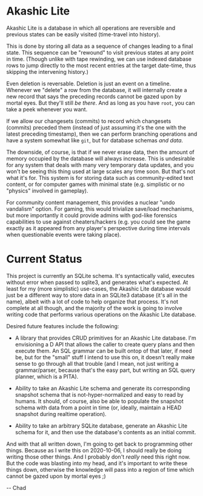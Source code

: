 Akashic Lite
====

Akashic Lite is a database in which all operations are reversible and
previous states can be easily visited (time-travel into history).

This is done by storing all data as a sequence of changes leading to a final
state. This sequence can be "rewound" to visit previous states at any point
in time. (Though unlike with tape rewinding, we can use indexed database rows
to jump directly to the most recent entries at the target date-time, thus
skipping the intervening history.)

Even deletion is reversable. Deletion is just an event on a timeline.
Whenever we "delete" a row from the database, it will internally create a new
record that says the preceding records cannot be gazed upon by mortal eyes.
But they'll still *be there*. And as long as you have `root`, you can take
a peek whenever you want.

If we allow our changesets (commits) to record which changesets (commits)
preceded them (instead of just assuming it's the one with the latest preceding
timestamp), then we can perform branching operations and have a system somewhat
like `git`, but for database schemas *and data*.

The downside, of course, is that if we never erase data, then the amount of
memory occupied by the database will always increase. This is undesirable
for any system that deals with many very temporary data updates, and you won't
be seeing this thing used at large scales any time soon. But that's not what
it's for. This system is for storing data such as community-edited text
content, or for computer games with minimal state (e.g. simplistic or no
"physics" involved in gameplay).

For community content management, this provides a nuclear "undo vandalism"
option. For gaming, this would trivialize save/load mechanisms, but more
importantly it could provide admins with god-like forensics capabilities
to use against cheaters/hackers (e.g. you could see the game exactly as
it appeared from any player's perspective during time intervals when
questionable events were taking place).

Current Status
==

This project is currently an SQLite schema. It's syntactically valid, executes
without error when passed to sqlite3, and generates what's expected.
At least for my (more simplistic) use-cases, the Akashic Lite database would
just be a different way to store data in an SQLite3 database (it's all in the
name), albeit with a lot of code to help organize that process.
It's not complete at all though, and the majority of the work is going to
involve writing code that performs various operations on the Akashic Lite database.

Desired future features include the following:

* A library that provides CRUD primitives for an Akashic Lite database.
    I'm envisioning a D API that allows the caller to create query plans
    and then execute them. An SQL grammar can be built ontop of that later,
    if need be, but for the "small" stuff I intend to use this on, it doesn't
    really make sense to go through all that trouble (and I mean, not just
    writing a grammar/parser, because that's the easy part, but writing
    an SQL query planner, which is a PITA).

* Ability to take an Akashic Lite schema and generate its corresponding
    snapshot schema that is not-hyper-normalized and easy to read by humans.
    It should, of course, also be able to populate the snapshot schema with
    data from a point in time (or, ideally, maintain a HEAD snapshot during
    realtime operation).

* Ability to take an arbitrary SQLite database, generate an Akashic Lite
    schema for it, and then use the database's contents as an initial commit.


And with that all written down, I'm going to get back to programming other
things. Because as I write this on 2020-10-06, I should really be doing writing
those other things. And I probably don't *really* need this right now.
But the code was blasting into my head, and it's important to write these
things down, otherwise the knowledge will pass into a region of time which
cannot be gazed upon by mortal eyes ;)

-- Chad
